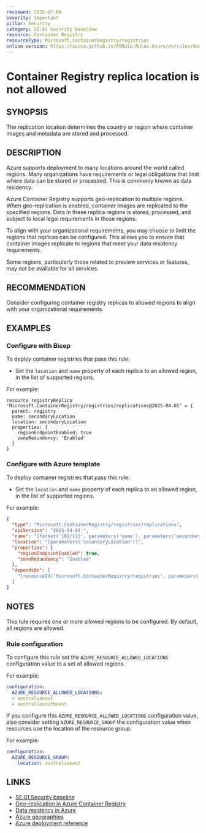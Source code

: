 ```yaml
---
reviewed: 2025-07-09
severity: Important
pillar: Security
category: SE:01 Security baseline
resource: Container Registry
resourceType: Microsoft.ContainerRegistry/registries
online version: https://azure.github.io/PSRule.Rules.Azure/en/rules/Azure.ACR.ReplicaLocation/
---
```


# Container Registry replica location is not allowed

## SYNOPSIS

The replication location determines the country or region where container images and metadata are stored and processed.

## DESCRIPTION

Azure supports deployment to many locations around the world called regions.
Many organizations have requirements or legal obligations that limit where data can be stored or processed.
This is commonly known as data residency.

Azure Container Registry supports geo-replication to multiple regions.
When geo-replication is enabled, container images are replicated to the specified regions.
Data in these replica regions is stored, processed, and subject to local legal requirements in those regions.

To align with your organizational requirements, you may choose to limit the regions that replicas can be configured.
This allows you to ensure that container images replicate to regions that meet your data residency requirements.

Some regions, particularly those related to preview services or features, may not be available for all services.

## RECOMMENDATION

Consider configuring container registry replicas to allowed regions to align with your organizational requirements.

## EXAMPLES

### Configure with Bicep

To deploy container registries that pass this rule:

- Set the `location` and `name` property of each replica to an allowed region, in the list of supported regions.

For example:

```bicep
resource registryReplica 'Microsoft.ContainerRegistry/registries/replications@2025-04-01' = {
  parent: registry
  name: secondaryLocation
  location: secondaryLocation
  properties: {
    regionEndpointEnabled: true
    zoneRedundancy: 'Enabled'
  }
}
```

<!-- external:avm avm/res/container-registry/registry replications[*].location -->

### Configure with Azure template

To deploy container registries that pass this rule:

- Set the `location` and `name` property of each replica to an allowed region, in the list of supported regions.

For example:

```json
{
  "type": "Microsoft.ContainerRegistry/registries/replications",
  "apiVersion": "2025-04-01'",
  "name": "[format('{0}/{1}', parameters('name'), parameters('secondaryLocation'))]",
  "location": "[parameters('secondaryLocation')]",
  "properties": {
    "regionEndpointEnabled": true,
    "zoneRedundancy": "Enabled"
  },
  "dependsOn": [
    "[resourceId('Microsoft.ContainerRegistry/registries', parameters('name'))]"
  ]
}
```

## NOTES

This rule requires one or more allowed regions to be configured.
By default, all regions are allowed.

### Rule configuration

<!-- module:config rule AZURE_RESOURCE_ALLOWED_LOCATIONS -->

To configure this rule set the `AZURE_RESOURCE_ALLOWED_LOCATIONS` configuration value to a set of allowed regions.

For example:

```yaml
configuration:
  AZURE_RESOURCE_ALLOWED_LOCATIONS:
  - australiaeast
  - australiasoutheast
```

If you configure this `AZURE_RESOURCE_ALLOWED_LOCATIONS` configuration value,
also consider setting `AZURE_RESOURCE_GROUP` the configuration value when resources use the location of the resource group.

For example:

```yaml
configuration:
  AZURE_RESOURCE_GROUP:
    location: australiaeast
```

## LINKS

- [SE:01 Security baseline](https://learn.microsoft.com/azure/well-architected/security/establish-baseline)
- [Geo-replication in Azure Container Registry](https://learn.microsoft.com/azure/container-registry/container-registry-geo-replication)
- [Data residency in Azure](https://azure.microsoft.com/explore/global-infrastructure/data-residency/#overview)
- [Azure geographies](https://azure.microsoft.com/explore/global-infrastructure/geographies/#geographies)
- [Azure deployment reference](https://learn.microsoft.com/azure/templates/microsoft.containerregistry/registries/replications)
